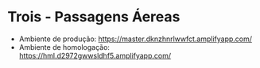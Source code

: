 # Trois - Passagens Áereas

- Ambiente de produção: https://master.dknzhnrlwwfct.amplifyapp.com/
- Ambiente de homologação: https://hml.d2972gwwsldhf5.amplifyapp.com/
